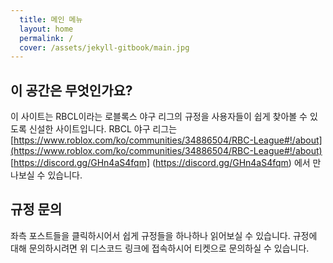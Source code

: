 ```yaml
---
  title: 메인 메뉴
  layout: home
  permalink: /
  cover: /assets/jekyll-gitbook/main.jpg
---
```


## 이 공간은 무엇인가요?

이 사이트는 RBCL이라는 로블록스 야구 리그의 규정을 사용자들이 쉽게 찾아볼 수 있도록 신설한 사이트입니다.
RBCL 야구 리그는 [https://www.roblox.com/ko/communities/34886504/RBC-League#!/about](https://www.roblox.com/ko/communities/34886504/RBC-League#!/about) 
[https://discord.gg/GHn4aS4fqm] (https://discord.gg/GHn4aS4fqm) 에서 만나보실 수 있습니다.


## 규정 문의

좌측 포스트들을 클릭하시어서 쉽게 규정들을 하나하나 읽어보실 수 있습니다. 규정에 대해 문의하시려면 위 디스코드 링크에 접속하시어
티켓으로 문의하실 수 있습니다.
